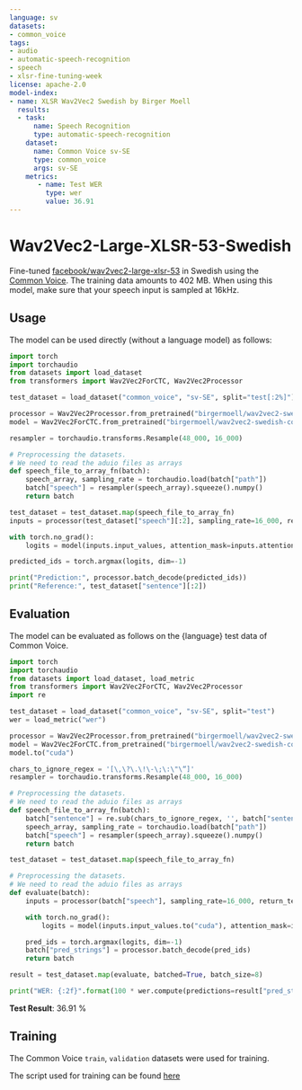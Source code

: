 ```yaml
---
language: sv
datasets:
- common_voice
tags:
- audio
- automatic-speech-recognition
- speech
- xlsr-fine-tuning-week
license: apache-2.0
model-index:
- name: XLSR Wav2Vec2 Swedish by Birger Moell
  results:
  - task: 
      name: Speech Recognition
      type: automatic-speech-recognition
    dataset:
      name: Common Voice sv-SE
      type: common_voice
      args: sv-SE 
    metrics:
       - name: Test WER
         type: wer
         value: 36.91
---
```


# Wav2Vec2-Large-XLSR-53-Swedish

Fine-tuned [facebook/wav2vec2-large-xlsr-53](https://huggingface.co/facebook/wav2vec2-large-xlsr-53) in Swedish using the [Common Voice](https://huggingface.co/datasets/common_voice). The training data amounts to 402 MB.
When using this model, make sure that your speech input is sampled at 16kHz.

## Usage

The model can be used directly (without a language model) as follows:

```python
import torch
import torchaudio
from datasets import load_dataset
from transformers import Wav2Vec2ForCTC, Wav2Vec2Processor

test_dataset = load_dataset("common_voice", "sv-SE", split="test[:2%]").

processor = Wav2Vec2Processor.from_pretrained("birgermoell/wav2vec2-swedish-common-voice")
model = Wav2Vec2ForCTC.from_pretrained("birgermoell/wav2vec2-swedish-common-voice")

resampler = torchaudio.transforms.Resample(48_000, 16_000)

# Preprocessing the datasets.
# We need to read the aduio files as arrays
def speech_file_to_array_fn(batch):
	speech_array, sampling_rate = torchaudio.load(batch["path"])
	batch["speech"] = resampler(speech_array).squeeze().numpy()
	return batch

test_dataset = test_dataset.map(speech_file_to_array_fn)
inputs = processor(test_dataset["speech"][:2], sampling_rate=16_000, return_tensors="pt", padding=True)

with torch.no_grad():
	logits = model(inputs.input_values, attention_mask=inputs.attention_mask).logits

predicted_ids = torch.argmax(logits, dim=-1)

print("Prediction:", processor.batch_decode(predicted_ids))
print("Reference:", test_dataset["sentence"][:2])
```


## Evaluation

The model can be evaluated as follows on the {language} test data of Common Voice.


```python
import torch
import torchaudio
from datasets import load_dataset, load_metric
from transformers import Wav2Vec2ForCTC, Wav2Vec2Processor
import re

test_dataset = load_dataset("common_voice", "sv-SE", split="test")
wer = load_metric("wer")

processor = Wav2Vec2Processor.from_pretrained("birgermoell/wav2vec2-swedish-common-voice")
model = Wav2Vec2ForCTC.from_pretrained("birgermoell/wav2vec2-swedish-common-voice")
model.to("cuda")

chars_to_ignore_regex = '[\,\?\.\!\-\;\:\"\“]'
resampler = torchaudio.transforms.Resample(48_000, 16_000)

# Preprocessing the datasets.
# We need to read the aduio files as arrays
def speech_file_to_array_fn(batch):
	batch["sentence"] = re.sub(chars_to_ignore_regex, '', batch["sentence"]).lower()
	speech_array, sampling_rate = torchaudio.load(batch["path"])
	batch["speech"] = resampler(speech_array).squeeze().numpy()
	return batch

test_dataset = test_dataset.map(speech_file_to_array_fn)

# Preprocessing the datasets.
# We need to read the aduio files as arrays
def evaluate(batch):
	inputs = processor(batch["speech"], sampling_rate=16_000, return_tensors="pt", padding=True)

	with torch.no_grad():
		logits = model(inputs.input_values.to("cuda"), attention_mask=inputs.attention_mask.to("cuda")).logits

    pred_ids = torch.argmax(logits, dim=-1)
	batch["pred_strings"] = processor.batch_decode(pred_ids)
	return batch

result = test_dataset.map(evaluate, batched=True, batch_size=8)

print("WER: {:2f}".format(100 * wer.compute(predictions=result["pred_strings"], references=result["sentence"])))
```

**Test Result**: 36.91 %


## Training

The Common Voice `train`, `validation` datasets were used for training.

The script used for training can be found [here](https://colab.research.google.com/drive/1KkD4PeZwnIwxxxOP1bUE7XTZMK7-SzRj?usp=sharing)
